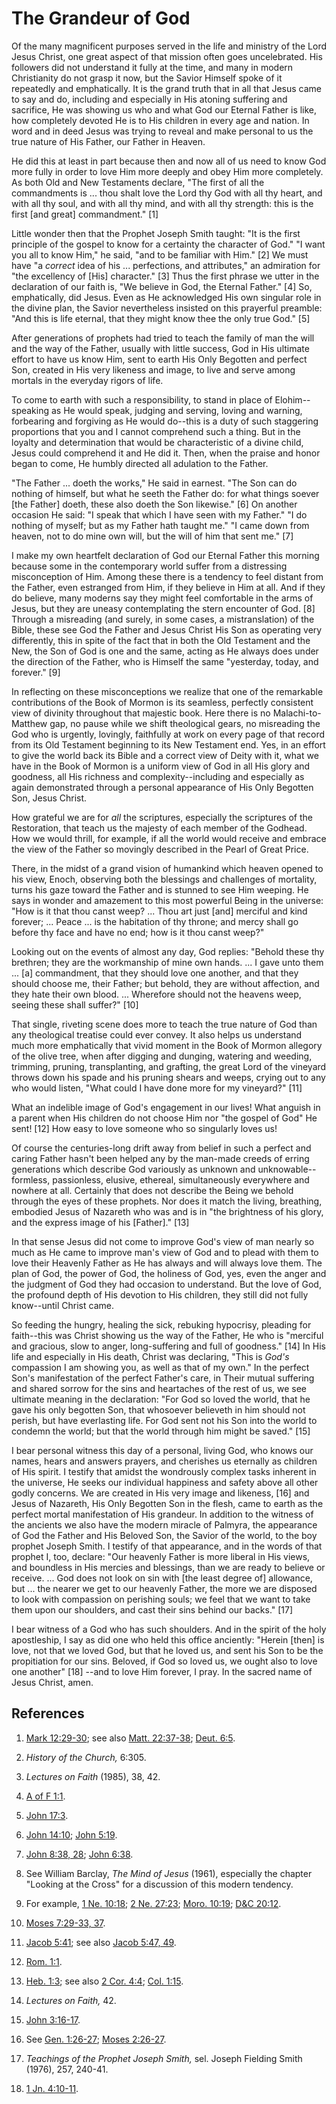 # The Grandeur of God

Of the many magnificent purposes served in the life and ministry of the Lord
Jesus Christ, one great aspect of that mission often goes uncelebrated. His
followers did not understand it fully at the time, and many in modern
Christianity do not grasp it now, but the Savior Himself spoke of it
repeatedly and emphatically. It is the grand truth that in all that Jesus came
to say and do, including and especially in His atoning suffering and
sacrifice, He was showing us who and what God our Eternal Father is like, how
completely devoted He is to His children in every age and nation. In word and
in deed Jesus was trying to reveal and make personal to us the true nature of
His Father, our Father in Heaven.

He did this at least in part because then and now all of us need to know God
more fully in order to love Him more deeply and obey Him more completely. As
both Old and New Testaments declare, "The first of all the commandments is ...
thou shalt love the Lord thy God with all thy heart, and with all thy soul,
and with all thy mind, and with all thy strength: this is the first [and
great] commandment." [1]

Little wonder then that the Prophet Joseph Smith taught: "It is the first
principle of the gospel to know for a certainty the character of God." "I want
you all to know Him," he said, "and to be familiar with Him." [2]  We must
have "a _correct_ idea of his ... perfections, and attributes," an admiration
for "the excellency of [His] character." [3]  Thus the first phrase we utter
in the declaration of our faith is, "We believe in God, the Eternal Father."
[4]  So, emphatically, did Jesus. Even as He acknowledged His own singular
role in the divine plan, the Savior nevertheless insisted on this prayerful
preamble: "And this is life eternal, that they might know thee the only true
God." [5]

After generations of prophets had tried to teach the family of man the will
and the way of the Father, usually with little success, God in His ultimate
effort to have us know Him, sent to earth His Only Begotten and perfect Son,
created in His very likeness and image, to live and serve among mortals in the
everyday rigors of life.

To come to earth with such a responsibility, to stand in place of Elohim--
speaking as He would speak, judging and serving, loving and warning,
forbearing and forgiving as He would do--this is a duty of such staggering
proportions that you and I cannot comprehend such a thing. But in the loyalty
and determination that would be characteristic of a divine child, Jesus could
comprehend it and He did it. Then, when the praise and honor began to come, He
humbly directed all adulation to the Father.

"The Father ... doeth the works," He said in earnest. "The Son can do nothing of
himself, but what he seeth the Father do: for what things soever [the Father]
doeth, these also doeth the Son likewise." [6]  On another occasion He said:
"I speak that which I have seen with my Father." "I do nothing of myself; but
as my Father hath taught me." "I came down from heaven, not to do mine own
will, but the will of him that sent me." [7]

I make my own heartfelt declaration of God our Eternal Father this morning
because some in the contemporary world suffer from a distressing misconception
of Him. Among these there is a tendency to feel distant from the Father, even
estranged from Him, if they believe in Him at all. And if they do believe,
many moderns say they might feel comfortable in the arms of Jesus, but they
are uneasy contemplating the stern encounter of God. [8]  Through a misreading
(and surely, in some cases, a mistranslation) of the Bible, these see God the
Father and Jesus Christ His Son as operating very differently, this in spite
of the fact that in both the Old Testament and the New, the Son of God is one
and the same, acting as He always does under the direction of the Father, who
is Himself the same "yesterday, today, and forever." [9]

In reflecting on these misconceptions we realize that one of the remarkable
contributions of the Book of Mormon is its seamless, perfectly consistent view
of divinity throughout that majestic book. Here there is no Malachi-to-Matthew
gap, no pause while we shift theological gears, no misreading the God who is
urgently, lovingly, faithfully at work on every page of that record from its
Old Testament beginning to its New Testament end. Yes, in an effort to give
the world back its Bible and a correct view of Deity with it, what we have in
the Book of Mormon is a uniform view of God in all His glory and goodness, all
His richness and complexity--including and especially as again demonstrated
through a personal appearance of His Only Begotten Son, Jesus Christ.

How grateful we are for _all_ the scriptures, especially the scriptures of the
Restoration, that teach us the majesty of each member of the Godhead. How we
would thrill, for example, if all the world would receive and embrace the view
of the Father so movingly described in the Pearl of Great Price.

There, in the midst of a grand vision of humankind which heaven opened to his
view, Enoch, observing both the blessings and challenges of mortality, turns
his gaze toward the Father and is stunned to see Him weeping. He says in
wonder and amazement to this most powerful Being in the universe: "How is it
that thou canst weep? ... Thou art just [and] merciful and kind forever; ... Peace
... is the habitation of thy throne; and mercy shall go before thy face and have
no end; how is it thou canst weep?"

Looking out on the events of almost any day, God replies: "Behold these thy
brethren; they are the workmanship of mine own hands. ... I gave unto them ... [a]
commandment, that they should love one another, and that they should choose
me, their Father; but behold, they are without affection, and they hate their
own blood. ... Wherefore should not the heavens weep, seeing these shall
suffer?" [10]

That single, riveting scene does more to teach the true nature of God than any
theological treatise could ever convey. It also helps us understand much more
emphatically that vivid moment in the Book of Mormon allegory of the olive
tree, when after digging and dunging, watering and weeding, trimming, pruning,
transplanting, and grafting, the great Lord of the vineyard throws down his
spade and his pruning shears and weeps, crying out to any who would listen,
"What could I have done more for my vineyard?" [11]

What an indelible image of God's engagement in our lives! What anguish in a
parent when His children do not choose Him nor "the gospel of God" He sent!
[12]  How easy to love someone who so singularly loves us!

Of course the centuries-long drift away from belief in such a perfect and
caring Father hasn't been helped any by the man-made creeds of erring
generations which describe God variously as unknown and unknowable--formless,
passionless, elusive, ethereal, simultaneously everywhere and nowhere at all.
Certainly that does not describe the Being we behold through the eyes of these
prophets. Nor does it match the living, breathing, embodied Jesus of Nazareth
who was and is in "the brightness of his glory, and the express image of his
[Father]." [13]

In that sense Jesus did not come to improve God's view of man nearly so much
as He came to improve man's view of God and to plead with them to love their
Heavenly Father as He has always and will always love them. The plan of God,
the power of God, the holiness of God, yes, even the anger and the judgment of
God they had occasion to understand. But the love of God, the profound depth
of His devotion to His children, they still did not fully know--until Christ
came.

So feeding the hungry, healing the sick, rebuking hypocrisy, pleading for
faith--this was Christ showing us the way of the Father, He who is "merciful
and gracious, slow to anger, long-suffering and full of goodness." [14]  In
His life and especially in His death, Christ was declaring, "This is _God's_
compassion I am showing you, as well as that of my own." In the perfect Son's
manifestation of the perfect Father's care, in Their mutual suffering and
shared sorrow for the sins and heartaches of the rest of us, we see ultimate
meaning in the declaration: "For God so loved the world, that he gave his only
begotten Son, that whosoever believeth in him should not perish, but have
everlasting life. For God sent not his Son into the world to condemn the
world; but that the world through him might be saved." [15]

I bear personal witness this day of a personal, living God, who knows our
names, hears and answers prayers, and cherishes us eternally as children of
His spirit. I testify that amidst the wondrously complex tasks inherent in the
universe, He seeks our individual happiness and safety above all other godly
concerns. We are created in His very image and likeness, [16]  and Jesus of
Nazareth, His Only Begotten Son in the flesh, came to earth as the perfect
mortal manifestation of His grandeur. In addition to the witness of the
ancients we also have the modern miracle of Palmyra, the appearance of God the
Father and His Beloved Son, the Savior of the world, to the boy prophet Joseph
Smith. I testify of that appearance, and in the words of that prophet I, too,
declare: "Our heavenly Father is more liberal in His views, and boundless in
His mercies and blessings, than we are ready to believe or receive. ... God does
not look on sin with [the least degree of] allowance, but ... the nearer we get
to our heavenly Father, the more we are disposed to look with compassion on
perishing souls; we feel that we want to take them upon our shoulders, and
cast their sins behind our backs." [17]

I bear witness of a God who has such shoulders. And in the spirit of the holy
apostleship, I say as did one who held this office anciently: "Herein [then]
is love, not that we loved God, but that he loved us, and sent his Son to be
the propitiation for our sins. Beloved, if God so loved us, we ought also to
love one another" [18] --and to love Him forever, I pray. In the sacred name
of Jesus Christ, amen.

## References

  1.   [Mark 12:29-30](https://www.lds.org/scriptures/nt/mark/12.29-30?lang=eng#28); see also [Matt. 22:37-38](https://www.lds.org/scriptures/nt/matt/22.37-38?lang=eng#36); [Deut. 6:5](https://www.lds.org/scriptures/ot/deut/6.5?lang=eng#4).

  2.   _History of the Church,_ 6:305.

  3.   _Lectures on Faith_ (1985), 38, 42.

  4.   [A of F 1:1](https://www.lds.org/scriptures/pgp/a-of-f/1.1?lang=eng#0).

  5.   [John 17:3](https://www.lds.org/scriptures/nt/john/17.3?lang=eng#2).

  6.   [John 14:10](https://www.lds.org/scriptures/nt/john/14.10?lang=eng#9); [John 5:19](https://www.lds.org/scriptures/nt/john/5.19?lang=eng#18).

  7.   [John 8:38, 28](https://www.lds.org/scriptures/nt/john/8.38%2C28?lang=eng#37); [John 6:38](https://www.lds.org/scriptures/nt/john/6.38?lang=eng#37).

  8.  See William Barclay, _The Mind of Jesus_ (1961), especially the chapter "Looking at the Cross" for a discussion of this modern tendency.

  9.  For example, [1 Ne. 10:18](https://www.lds.org/scriptures/bofm/1-ne/10.18?lang=eng#17); [2 Ne. 27:23](https://www.lds.org/scriptures/bofm/2-ne/27.23?lang=eng#22); [Moro. 10:19](https://www.lds.org/scriptures/bofm/moro/10.19?lang=eng#18); [D&amp;C 20:12](https://www.lds.org/scriptures/dc-testament/dc/20.12?lang=eng#11).

  10.   [Moses 7:29-33, 37](https://www.lds.org/scriptures/pgp/moses/7.29-33%2C37?lang=eng#28).

  11.   [Jacob 5:41](https://www.lds.org/scriptures/bofm/jacob/5.41?lang=eng#40); see also [Jacob 5:47, 49](https://www.lds.org/scriptures/bofm/jacob/5.47%2C49?lang=eng#46).

  12.   [Rom. 1:1](https://www.lds.org/scriptures/nt/rom/1.1?lang=eng#0).

  13.   [Heb. 1:3](https://www.lds.org/scriptures/nt/heb/1.3?lang=eng#2); see also [2 Cor. 4:4](https://www.lds.org/scriptures/nt/2-cor/4.4?lang=eng#3); [Col. 1:15](https://www.lds.org/scriptures/nt/col/1.15?lang=eng#14).

  14.   _Lectures on Faith,_ 42.

  15.   [John 3:16-17](https://www.lds.org/scriptures/nt/john/3.16-17?lang=eng#15).

  16.  See [Gen. 1:26-27](https://www.lds.org/scriptures/ot/gen/1.26-27?lang=eng#25); [Moses 2:26-27](https://www.lds.org/scriptures/pgp/moses/2.26-27?lang=eng#25).

  17.   _Teachings of the Prophet Joseph Smith,_ sel. Joseph Fielding Smith (1976), 257, 240-41.

  18.   [1 Jn. 4:10-11](https://www.lds.org/scriptures/nt/1-jn/4.10-11?lang=eng#9).

